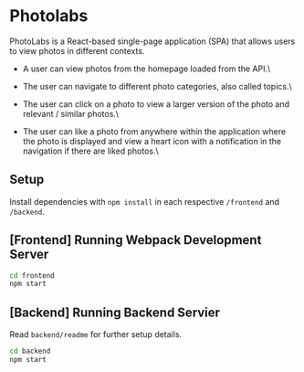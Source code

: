 # Photolabs

PhotoLabs is a React-based single-page application (SPA) that allows users to view photos in different contexts.

- A user can view photos from the homepage loaded from the API.\



- The user can navigate to different photo categories, also called topics.\



- The user can click on a photo to view a larger version of the photo and relevant / similar photos.\



- The user can like a photo from anywhere within the application where the photo is displayed and view a heart icon with a notification in the navigation if there are liked photos.\




## Setup

Install dependencies with `npm install` in each respective `/frontend` and `/backend`.

## [Frontend] Running Webpack Development Server

```sh
cd frontend
npm start
```

## [Backend] Running Backend Servier

Read `backend/readme` for further setup details.

```sh
cd backend
npm start
```
